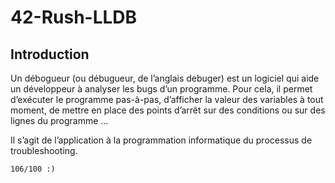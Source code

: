# 42-Rush-LLDB

## Introduction
Un débogueur (ou débugueur, de l’anglais debuger) est un logiciel qui aide un développeur à analyser les bugs d’un programme. Pour cela, il permet d’exécuter le programme pas-à-pas, d’afficher la valeur des variables à tout moment, de mettre en place des points d’arrêt sur des conditions ou sur des lignes du programme ...

Il s’agit de l’application à la programmation informatique du processus de troubleshooting.

    106/100 :)
